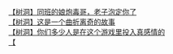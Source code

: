 [【树洞】同班的娘炮毒哥，老子泡定你了](http://tieba.baidu.com/p/4077842680?see_lz=1&pn=)   
[【树洞】这是一个曲折离奇的故事](http://tieba.baidu.com/p/4078355650?see_lz=1&pn=)   
[【树洞】你们多少人是在这个游戏里投入真感情的](http://tieba.baidu.com/p/4076869939?see_lz=1&pn=)   
[【](http://tieba.baidu.com/p/4077834974?see_lz=1&pn=)   
